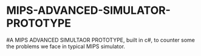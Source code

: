 # MIPS-ADVANCED-SIMULATOR-PROTOTYPE
#A MIPS ADVANCED SIMULTAOR PROTOTYPE, built in c#, to counter some the problems we face in typical MIPS simulator.

